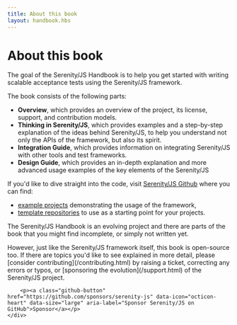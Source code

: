 ```yaml
---
title: About this book
layout: handbook.hbs
---
```

# About this book

The goal of the Serenity/JS Handbook is to help you get started with writing scalable acceptance tests using the Serenity/JS framework.

The book consists of the following parts:
- **Overview**, which provides an overview of the project, its license, support, and contribution models. 
- **Thinking in Serenity/JS**, which provides examples and a step-by-step explanation of the ideas behind Serenity/JS, to help you understand not only the APIs of the framework, but also its spirit. 
- **Integration Guide**, which provides information on integrating Serenity/JS with other tools and test frameworks.
- **Design Guide**, which provides an in-depth explanation and more advanced usage examples of the key elements of the Serenity/JS    

If you'd like to dive straight into the code, visit [Serenity/JS Github](https://github.com/serenity-js) where you can find:
 - [example projects](https://github.com/serenity-js/serenity-js/tree/master/examples) demonstrating the usage of the framework,
 - [template repositories](https://github.com/serenity-js) to use as a starting point for your projects.


<div class="pro-tip">
    <div class="icon"><i class="fas fa-tools"></i></div>
    <div class="text">
        <p>
            The Serenity/JS Handbook is an evolving project and there are parts of the book that you might find incomplete, or simply not written yet.
        </p>
        <p>
            However, just like the Serenity/JS framework itself, this book is open-source too. If there are topics you'd like to see explained in more detail, please [consider contributing](/contributing.html) by raising a ticket, correcting any errors or typos, or [sponsoring the evolution](/support.html) of the Serenity/JS project. 
        </p>
        
        <p><a class="github-button" href="https://github.com/sponsors/serenity-js" data-icon="octicon-heart" data-size="large" aria-label="Sponsor Serenity/JS on GitHub">Sponsor</a></p>
    </div>
</div>
